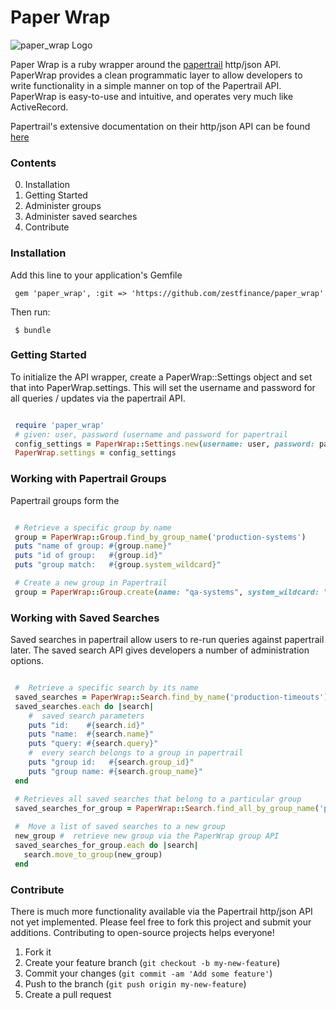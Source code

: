 # Paper Wrap

![paper_wrap Logo](https://raw.github.com/zestfinance/paper_wrap/master/logo.jpg)

Paper Wrap is a ruby wrapper around the [papertrail](http://papertrailapp.com) http/json API.  PaperWrap provides a clean programmatic layer to allow developers to write functionality in a simple manner on top of the Papertrail API.  PaperWrap is easy-to-use and intuitive, and operates very much like ActiveRecord.

Papertrail's extensive documentation on their http/json API can be found [here](http://help.papertrailapp.com/kb/how-it-works/http-api)

### Contents
0. Installation
1. Getting Started
2. Administer groups
3. Administer saved searches
4. Contribute

### Installation

Add this line to your application's Gemfile

     gem 'paper_wrap', :git => 'https://github.com/zestfinance/paper_wrap'

Then run:

     $ bundle

### Getting Started

To initialize the API wrapper, create a PaperWrap::Settings object and set that into PaperWrap.settings.  This will set the username and password for all queries / updates via the papertrail API.

```ruby

 require 'paper_wrap'
 # given: user, password (username and password for papertrail
 config_settings = PaperWrap::Settings.new(username: user, password: pass)
 PaperWrap.settings = config_settings

```

### Working with Papertrail Groups

Papertrail groups form the 

```ruby

 # Retrieve a specific group by name
 group = PaperWrap::Group.find_by_group_name('production-systems')
 puts "name of group: #{group.name}"
 puts "id of group:   #{group.id}"
 puts "group match:   #{group.system_wildcard}"

 # Create a new group in Papertrail
 group = PaperWrap::Group.create(name: "qa-systems", system_wildcard: "qa-*")

```

### Working with Saved Searches

Saved searches in papertrail allow users to re-run queries against papertrail later.  The saved search API gives developers a number of administration options.

```ruby

 #  Retrieve a specific search by its name 
 saved_searches = PaperWrap::Search.find_by_name('production-timeouts')
 saved_searches.each do |search|     
    #  saved search parameters
    puts "id:    #{search.id}"   
    puts "name:  #{search.name}"
    puts "query: #{search.query}"
    #  every search belongs to a group in papertrail
    puts "group id:   #{search.group_id}"
    puts "group name: #{search.group_name}"
 end

 # Retrieves all saved searches that belong to a particular group
 saved_searches_for_group = PaperWrap::Search.find_all_by_group_name('production-cluster-A')
 
 #  Move a list of saved searches to a new group
 new_group #  retrieve new group via the PaperWrap group API
 saved_searches_for_group.each do |search|
   search.move_to_group(new_group)
 end

```

### Contribute

There is much more functionality available via the Papertrail http/json API not yet implemented.  Please feel free to fork this project and submit your additions.  Contributing to open-source projects helps everyone!

1. Fork it
2. Create your feature branch (`git checkout -b my-new-feature`)
3. Commit your changes (`git commit -am 'Add some feature'`)
4. Push to the branch (`git push origin my-new-feature`)
5. Create a pull request

